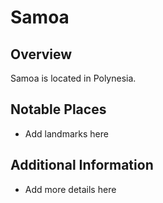 # Samoa
## Overview
Samoa is located in Polynesia.

## Notable Places
- Add landmarks here

## Additional Information
- Add more details here
